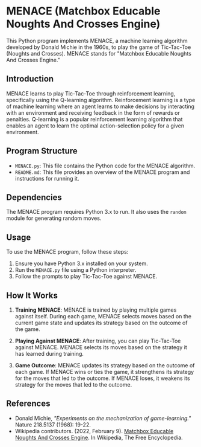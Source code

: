 # MENACE (Matchbox Educable Noughts And Crosses Engine)

This Python program implements MENACE, a machine learning algorithm developed by Donald Michie in the 1960s, to play the game of Tic-Tac-Toe (Noughts and Crosses). MENACE stands for "Matchbox Educable Noughts And Crosses Engine."

## Introduction

MENACE learns to play Tic-Tac-Toe through reinforcement learning, specifically using the Q-learning algorithm. Reinforcement learning is a type of machine learning where an agent learns to make decisions by interacting with an environment and receiving feedback in the form of rewards or penalties. Q-learning is a popular reinforcement learning algorithm that enables an agent to learn the optimal action-selection policy for a given environment.

## Program Structure

- `MENACE.py`: This file contains the Python code for the MENACE algorithm.
- `README.md`: This file provides an overview of the MENACE program and instructions for running it.

## Dependencies

The MENACE program requires Python 3.x to run. It also uses the `random` module for generating random moves.

## Usage

To use the MENACE program, follow these steps:

1. Ensure you have Python 3.x installed on your system.
2. Run the `MENACE.py` file using a Python interpreter.
3. Follow the prompts to play Tic-Tac-Toe against MENACE.

## How It Works

1. **Training MENACE**: MENACE is trained by playing multiple games against itself. During each game, MENACE selects moves based on the current game state and updates its strategy based on the outcome of the game.

2. **Playing Against MENACE**: After training, you can play Tic-Tac-Toe against MENACE. MENACE selects its moves based on the strategy it has learned during training.

3. **Game Outcome**: MENACE updates its strategy based on the outcome of each game. If MENACE wins or ties the game, it strengthens its strategy for the moves that led to the outcome. If MENACE loses, it weakens its strategy for the moves that led to the outcome.

## References

- Donald Michie, *"Experiments on the mechanization of game-learning."* Nature 218.5137 (1968): 19-22.
- Wikipedia contributors. (2022, February 9). [Matchbox Educable Noughts And Crosses Engine](https://en.wikipedia.org/wiki/Matchbox_Educable_Noughts_And_Crosses_Engine). In Wikipedia, The Free Encyclopedia.
